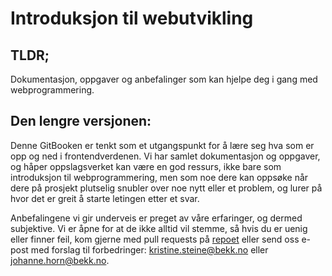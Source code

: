 # Introduksjon til webutvikling

## TLDR;
Dokumentasjon, oppgaver og anbefalinger som kan hjelpe deg i gang med webprogrammering.

## Den lengre versjonen:
Denne GitBooken er tenkt som et utgangspunkt for å lære seg hva som er opp og ned i frontendverdenen. Vi har samlet dokumentasjon og oppgaver, og håper oppslagsverket kan være en god ressurs, ikke bare som introduksjon til webprogrammering, men som noe dere kan oppsøke når dere på prosjekt plutselig snubler over noe nytt eller et problem, og lurer på hvor det er greit å starte letingen etter et svar.

Anbefalingene vi gir underveis er preget av våre erfaringer, og dermed subjektive. Vi er åpne for at de ikke alltid vil stemme, så hvis du er uenig eller finner feil, kom gjerne med pull requests på [repoet](https://github.com/bekk/web-intro) eller send oss e-post med forslag til forbedringer: <kristine.steine@bekk.no> eller <johanne.horn@bekk.no>.
